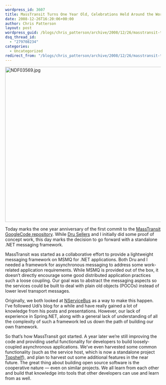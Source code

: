 ```yaml
---
wordpress_id: 3607
title: MassTransit Turns One Year Old, Celebrations Held Around the World
date: 2008-12-26T16:20:06+00:00
author: Chris Patterson
layout: post
wordpress_guid: /blogs/chris_patterson/archive/2008/12/26/masstransit-turns-one-year-old-celebrations-held-around-the-world.aspx
dsq_thread_id:
  - "279708234"
categories:
  - Uncategorized
redirect_from: "/blogs/chris_patterson/archive/2008/12/26/masstransit-turns-one-year-old-celebrations-held-around-the-world.aspx/"
---
```

<img src="http://blog.phatboyg.com/wp-content/uploads/2008/12/ndf03569.jpg" alt="NDF03569.jpg" border="0" width="640" height="503" />

Today marks the one year anniversary of the first commit to the [MassTransit GoogleCode repository](http://code.google.com/p/masstransit/). While [Dru Sellers](http://blog.acuriousmind.com/) and I initially did some proof of concept work, this day marks the decision to go forward with a standalone .NET messaging framework.

MassTransit was started as a collaborative effort to provide a lightweight messaging framework on MSMQ for .NET applications. Both Dru and I needed a framework for asynchronous messaging to address some work-related application requirements. While MSMQ is provided out of the box, it doesn&#8217;t directly encourage some good distributed application practices such a loose coupling. Our goal was to abstract the messaging aspects so the services could be built to deal with plain old objects (POCOs) instead of lower level transport messages.

Originally, we both looked at [NServiceBus](http://www.nservicebus.com/) as a way to make this happen. I&#8217;ve followed Udi&#8217;s blog for a while and have really gained a lot of knowledge from his posts and presentations. However, our lack of experience in Spring.NET, along with a general lack of understanding of all the complexity of such a framework led us down the path of building our own framework.

So that&#8217;s how MassTransit got started. A year later we&#8217;re still improving the code and providing useful functionality for developers to build loosely-coupled asynchronous applications. We&#8217;ve even harvested some common functionality (such as the service host, which is now a standalone project [Topshelf](http://code.google.com/p/topshelf/)), and plan to harvest out some additional features in the near future. The great thing about building open source software is the cooperative nature &#8212; even on similar projects. We all learn from each other and build that knowledge into tools that other developers can use and learn from as well.